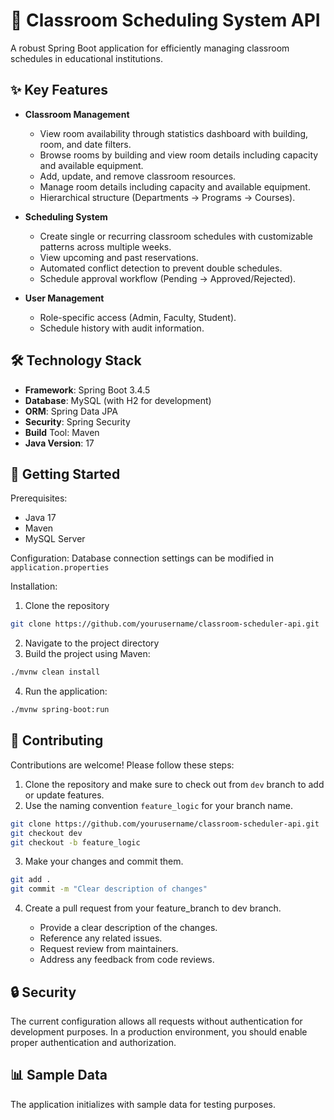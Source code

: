 # 📌 Classroom Scheduling System API

A robust Spring Boot application for efficiently managing classroom schedules in
educational institutions.

## ✨ Key Features

- **Classroom Management**

  - View room availability through statistics dashboard with building, room, and date filters.
  - Browse rooms by building and view room details including capacity and available equipment.
  - Add, update, and remove classroom resources.
  - Manage room details including capacity and available equipment.
  - Hierarchical structure (Departments → Programs → Courses).

- **Scheduling System**

  - Create single or recurring classroom schedules with customizable patterns across multiple weeks.
  - View upcoming and past reservations.
  - Automated conflict detection to prevent double schedules.
  - Schedule approval workflow (Pending → Approved/Rejected).

- **User Management**

  - Role-specific access (Admin, Faculty, Student).
  - Schedule history with audit information.

## 🛠️ Technology Stack

- **Framework**: Spring Boot 3.4.5
- **Database**: MySQL (with H2 for development)
- **ORM**: Spring Data JPA
- **Security**: Spring Security
- **Build** Tool: Maven
- **Java Version**: 17

## 🚀 Getting Started

Prerequisites:

- Java 17
- Maven
- MySQL Server

Configuration:
Database connection settings can be modified in `application.properties`

Installation:

1. Clone the repository

```bash
git clone https://github.com/yourusername/classroom-scheduler-api.git
```

2. Navigate to the project directory
3. Build the project using Maven:

```bash
./mvnw clean install
```

4. Run the application:

```bash
./mvnw spring-boot:run
```

## 🤝 Contributing

Contributions are welcome! Please follow these steps:

1. Clone the repository and make sure to check out from `dev` branch to add
   or update features.
2. Use the naming convention `feature_logic` for your branch name.

```bash
git clone https://github.com/yourusername/classroom-scheduler-api.git
git checkout dev
git checkout -b feature_logic
```

3. Make your changes and commit them.

```bash
git add .
git commit -m "Clear description of changes"
```

4. Create a pull request from your feature_branch to dev branch.

   - Provide a clear description of the changes.
   - Reference any related issues.
   - Request review from maintainers.
   - Address any feedback from code reviews.

## 🔒 Security

The current configuration allows all requests without authentication for
development purposes. In a production environment, you should enable proper
authentication and authorization.

## 📊 Sample Data

The application initializes with sample data for testing purposes.
